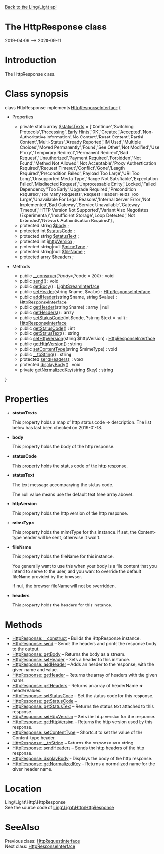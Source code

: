 [Back to the Ling/Light api](https://github.com/lingtalfi/Light/blob/master/doc/api/Ling/Light.md)



The HttpResponse class
================
2019-04-09 --> 2020-09-11






Introduction
============

The HttpResponse class.



Class synopsis
==============


class <span class="pl-k">HttpResponse</span> implements [HttpResponseInterface](https://github.com/lingtalfi/Light/blob/master/doc/api/Ling/Light/Http/HttpResponseInterface.md) {

- Properties
    - private static array [$statusTexts](#property-statusTexts) = ['Continue','Switching Protocols','Processing','Early Hints','OK','Created','Accepted','Non-Authoritative Information','No Content','Reset Content','Partial Content','Multi-Status','Already Reported','IM Used','Multiple Choices','Moved Permanently','Found','See Other','Not Modified','Use Proxy','Temporary Redirect','Permanent Redirect','Bad Request','Unauthorized','Payment Required','Forbidden','Not Found','Method Not Allowed','Not Acceptable','Proxy Authentication Required','Request Timeout','Conflict','Gone','Length Required','Precondition Failed','Payload Too Large','URI Too Long','Unsupported Media Type','Range Not Satisfiable','Expectation Failed','Misdirected Request','Unprocessable Entity','Locked','Failed Dependency','Too Early','Upgrade Required','Precondition Required','Too Many Requests','Request Header Fields Too Large','Unavailable For Legal Reasons','Internal Server Error','Not Implemented','Bad Gateway','Service Unavailable','Gateway Timeout','HTTP Version Not Supported','Variant Also Negotiates (Experimental)','Insufficient Storage','Loop Detected','Not Extended','Network Authentication Required'] ;
    - protected string [$body](#property-body) ;
    - protected int [$statusCode](#property-statusCode) ;
    - protected string [$statusText](#property-statusText) ;
    - protected int [$httpVersion](#property-httpVersion) ;
    - protected string|null [$mimeType](#property-mimeType) ;
    - protected string|null [$fileName](#property-fileName) ;
    - protected array [$headers](#property-headers) ;

- Methods
    - public [__construct](https://github.com/lingtalfi/Light/blob/master/doc/api/Ling/Light/Http/HttpResponse/__construct.md)(?$body = , ?$code = 200) : void
    - public [send](https://github.com/lingtalfi/Light/blob/master/doc/api/Ling/Light/Http/HttpResponse/send.md)() : void
    - public [getBody](https://github.com/lingtalfi/Light/blob/master/doc/api/Ling/Light/Http/HttpResponse/getBody.md)() : [LightStreamInterface](https://github.com/lingtalfi/Light/blob/master/doc/api/Ling/Light/Stream/LightStreamInterface.md)
    - public [setHeader](https://github.com/lingtalfi/Light/blob/master/doc/api/Ling/Light/Http/HttpResponse/setHeader.md)(string $name, $value) : [HttpResponseInterface](https://github.com/lingtalfi/Light/blob/master/doc/api/Ling/Light/Http/HttpResponseInterface.md)
    - public [addHeader](https://github.com/lingtalfi/Light/blob/master/doc/api/Ling/Light/Http/HttpResponse/addHeader.md)(string $name, string $value) : [HttpResponseInterface](https://github.com/lingtalfi/Light/blob/master/doc/api/Ling/Light/Http/HttpResponseInterface.md)
    - public [getHeader](https://github.com/lingtalfi/Light/blob/master/doc/api/Ling/Light/Http/HttpResponse/getHeader.md)(string $name) : array | null
    - public [getHeaders](https://github.com/lingtalfi/Light/blob/master/doc/api/Ling/Light/Http/HttpResponse/getHeaders.md)() : array
    - public [setStatusCode](https://github.com/lingtalfi/Light/blob/master/doc/api/Ling/Light/Http/HttpResponse/setStatusCode.md)(int $code, ?string $text = null) : [HttpResponseInterface](https://github.com/lingtalfi/Light/blob/master/doc/api/Ling/Light/Http/HttpResponseInterface.md)
    - public [getStatusCode](https://github.com/lingtalfi/Light/blob/master/doc/api/Ling/Light/Http/HttpResponse/getStatusCode.md)() : int
    - public [getStatusText](https://github.com/lingtalfi/Light/blob/master/doc/api/Ling/Light/Http/HttpResponse/getStatusText.md)() : string
    - public [setHttpVersion](https://github.com/lingtalfi/Light/blob/master/doc/api/Ling/Light/Http/HttpResponse/setHttpVersion.md)(string $httpVersion) : [HttpResponseInterface](https://github.com/lingtalfi/Light/blob/master/doc/api/Ling/Light/Http/HttpResponseInterface.md)
    - public [getHttpVersion](https://github.com/lingtalfi/Light/blob/master/doc/api/Ling/Light/Http/HttpResponse/getHttpVersion.md)() : string
    - public [setContentType](https://github.com/lingtalfi/Light/blob/master/doc/api/Ling/Light/Http/HttpResponse/setContentType.md)(string $mimeType) : void
    - public [__toString](https://github.com/lingtalfi/Light/blob/master/doc/api/Ling/Light/Http/HttpResponse/__toString.md)() : string
    - protected [sendHeaders](https://github.com/lingtalfi/Light/blob/master/doc/api/Ling/Light/Http/HttpResponse/sendHeaders.md)() : void
    - protected [displayBody](https://github.com/lingtalfi/Light/blob/master/doc/api/Ling/Light/Http/HttpResponse/displayBody.md)() : void
    - private [getNormalizedKey](https://github.com/lingtalfi/Light/blob/master/doc/api/Ling/Light/Http/HttpResponse/getNormalizedKey.md)(string $key) : string

}




Properties
=============

- <span id="property-statusTexts"><b>statusTexts</b></span>

    This property holds a map of http status code => description.
    The list below has last been checked on 2019-01-18.
    
    

- <span id="property-body"><b>body</b></span>

    This property holds the body of the http response.
    
    

- <span id="property-statusCode"><b>statusCode</b></span>

    This property holds the status code of the http response.
    
    

- <span id="property-statusText"><b>statusText</b></span>

    The text message accompanying the status code.
    
    The null value means use the default text (see array above).
    
    

- <span id="property-httpVersion"><b>httpVersion</b></span>

    This property holds the http version of the http response.
    
    

- <span id="property-mimeType"><b>mimeType</b></span>

    This property holds the mimeType for this instance.
    If set, the Content-type header will be sent, otherwise it won't.
    
    

- <span id="property-fileName"><b>fileName</b></span>

    This property holds the fileName for this instance.
    
    You generally want to use this when your body is a file content
    that you intend to serve to the user, and you want to override the default fileName provided by the browser.
    
    If null, the browser fileName will not be overridden.
    
    

- <span id="property-headers"><b>headers</b></span>

    This property holds the headers for this instance.
    
    



Methods
==============

- [HttpResponse::__construct](https://github.com/lingtalfi/Light/blob/master/doc/api/Ling/Light/Http/HttpResponse/__construct.md) &ndash; Builds the HttpResponse instance.
- [HttpResponse::send](https://github.com/lingtalfi/Light/blob/master/doc/api/Ling/Light/Http/HttpResponse/send.md) &ndash; Sends the headers and prints the response body to the output.
- [HttpResponse::getBody](https://github.com/lingtalfi/Light/blob/master/doc/api/Ling/Light/Http/HttpResponse/getBody.md) &ndash; Returns the body as a stream.
- [HttpResponse::setHeader](https://github.com/lingtalfi/Light/blob/master/doc/api/Ling/Light/Http/HttpResponse/setHeader.md) &ndash; Sets a header to this instance.
- [HttpResponse::addHeader](https://github.com/lingtalfi/Light/blob/master/doc/api/Ling/Light/Http/HttpResponse/addHeader.md) &ndash; Adds an header to the response, with the given name and value.
- [HttpResponse::getHeader](https://github.com/lingtalfi/Light/blob/master/doc/api/Ling/Light/Http/HttpResponse/getHeader.md) &ndash; Returns the array of headers with the given name.
- [HttpResponse::getHeaders](https://github.com/lingtalfi/Light/blob/master/doc/api/Ling/Light/Http/HttpResponse/getHeaders.md) &ndash; Returns an array of headerName => headerValues.
- [HttpResponse::setStatusCode](https://github.com/lingtalfi/Light/blob/master/doc/api/Ling/Light/Http/HttpResponse/setStatusCode.md) &ndash; Set the status code for this response.
- [HttpResponse::getStatusCode](https://github.com/lingtalfi/Light/blob/master/doc/api/Ling/Light/Http/HttpResponse/getStatusCode.md) &ndash; 
- [HttpResponse::getStatusText](https://github.com/lingtalfi/Light/blob/master/doc/api/Ling/Light/Http/HttpResponse/getStatusText.md) &ndash; Returns the status text attached to this response.
- [HttpResponse::setHttpVersion](https://github.com/lingtalfi/Light/blob/master/doc/api/Ling/Light/Http/HttpResponse/setHttpVersion.md) &ndash; Sets the http version for the response.
- [HttpResponse::getHttpVersion](https://github.com/lingtalfi/Light/blob/master/doc/api/Ling/Light/Http/HttpResponse/getHttpVersion.md) &ndash; Returns the http version used by this response.
- [HttpResponse::setContentType](https://github.com/lingtalfi/Light/blob/master/doc/api/Ling/Light/Http/HttpResponse/setContentType.md) &ndash; Shortcut to set the value of the Content-type header.
- [HttpResponse::__toString](https://github.com/lingtalfi/Light/blob/master/doc/api/Ling/Light/Http/HttpResponse/__toString.md) &ndash; Returns the response as a string.
- [HttpResponse::sendHeaders](https://github.com/lingtalfi/Light/blob/master/doc/api/Ling/Light/Http/HttpResponse/sendHeaders.md) &ndash; Sends the http headers of the http response.
- [HttpResponse::displayBody](https://github.com/lingtalfi/Light/blob/master/doc/api/Ling/Light/Http/HttpResponse/displayBody.md) &ndash; Displays the body of the http response.
- [HttpResponse::getNormalizedKey](https://github.com/lingtalfi/Light/blob/master/doc/api/Ling/Light/Http/HttpResponse/getNormalizedKey.md) &ndash; Returns a normalized name for the given header name.





Location
=============
Ling\Light\Http\HttpResponse<br>
See the source code of [Ling\Light\Http\HttpResponse](https://github.com/lingtalfi/Light/blob/master/Http/HttpResponse.php)



SeeAlso
==============
Previous class: [HttpRequestInterface](https://github.com/lingtalfi/Light/blob/master/doc/api/Ling/Light/Http/HttpRequestInterface.md)<br>Next class: [HttpResponseInterface](https://github.com/lingtalfi/Light/blob/master/doc/api/Ling/Light/Http/HttpResponseInterface.md)<br>
